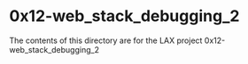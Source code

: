 # 0x12-web_stack_debugging_2
The contents of this directory are for the LAX project 0x12-web_stack_debugging_2